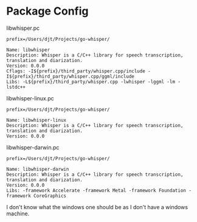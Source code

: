 
# Package Config

libwhisper.pc

```pkg-config
prefix=/Users/djt/Projects/go-whisper/

Name: libwhisper
Description: Whisper is a C/C++ library for speech transcription, translation and diarization.
Version: 0.0.0
Cflags: -I${prefix}/third_party/whisper.cpp/include -I${prefix}/third_party/whisper.cpp/ggml/include
Libs: -L${prefix}/third_party/whisper.cpp -lwhisper -lggml -lm -lstdc++
```

libwhisper-linux.pc

```pkg-config
prefix=/Users/djt/Projects/go-whisper/

Name: libwhisper-linux
Description: Whisper is a C/C++ library for speech transcription, translation and diarization.
Version: 0.0.0
```

libwhisper-darwin.pc

```pkg-config
prefix=/Users/djt/Projects/go-whisper/

Name: libwhisper-darwin
Description: Whisper is a C/C++ library for speech transcription, translation and diarization.
Version: 0.0.0
Libs: -framework Accelerate -framework Metal -framework Foundation -framework CoreGraphics
```

I don't know what the windows one should be as I don't have a windows machine.

